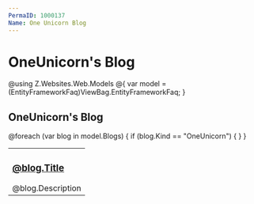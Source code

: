 ```yaml
---
PermaID: 1000137
Name: One Unicorn Blog
---
```


# OneUnicorn's Blog

@using Z.Websites.Web.Models
@{
    var model = (EntityFrameworkFaq)ViewBag.EntityFrameworkFaq;
}

<h2>OneUnicorn's Blog</h2>

<table>
    <tbody>
        @foreach (var blog in model.Blogs)
        {
            if (blog.Kind == "OneUnicorn")
            {
                <tr>
                    <td>
                        <h3><a href="@blog.Url">@blog.Title</a></h3>
                        @blog.Description
                    </td>
                </tr>
            }
        }
    </tbody>
</table>